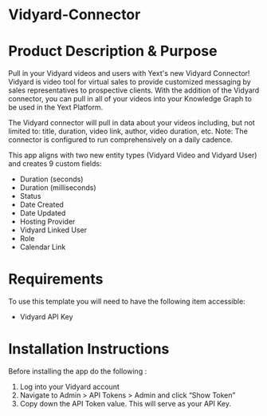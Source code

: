 # Vidyard-Connector

# Product Description & Purpose

Pull in your Vidyard videos and users with Yext's new Vidyard Connector! Vidyard is video tool for virtual sales to provide customized messaging by sales representatives to prospective clients. With the addition of the Vidyard connector, you can pull in all of your videos into your Knowledge Graph to be used in the Yext Platform.

The Vidyard connector will pull in data about your videos including, but not limited to: title, duration, video link, author, video duration, etc. Note: The connector is configured to run comprehensively on a daily cadence.

This app aligns with two new entity types (Vidyard Video and Vidyard User) and creates 9 custom fields:

- Duration (seconds)
- Duration (milliseconds)
- Status
- Date Created
- Date Updated
- Hosting Provider
- Vidyard Linked User
- Role
- Calendar Link

# Requirements

To use this template you will need to have the following item accessible:

- Vidyard API Key

# Installation Instructions

Before installing the app do the following :
1. Log into your Vidyard account
2. Navigate to Admin > API Tokens > Admin and click “Show Token”
3. Copy down the API Token value. This will serve as your API Key.
